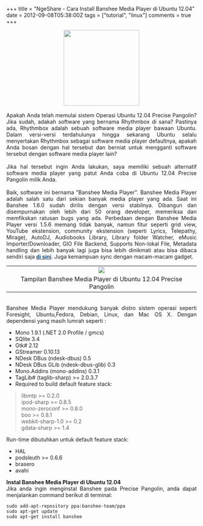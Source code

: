 +++
title = "NgeShare - Cara Install Banshee Media Player di Ubuntu 12.04"
date = 2012-09-08T05:38:00Z
tags = ["tutorial", "linux"]
comments = true
+++

<center><img border="0" data-original-height="256" data-original-width="256" height="200" src="https://4.bp.blogspot.com/-B6QCEpA_OJk/W-33QMwveII/AAAAAAAASXk/4pEzB_eGRs4E9YtVPUbBG0CTDchnPLGawCLcBGAs/s200/banshee.jpg" width="200" /></center><br /><div style="text-align: justify;">Apakah Anda telah memulai sistem Operasi Ubuntu 12.04 Precise Pangolin? Jika sudah, adakah software yang bernama Rhythmbox di sana? Pastinya ada, Rhythmbox adalah sebuah software media player bawaan Ubuntu. Dalam versi-versi terdahulunya hingga sekarang Ubuntu selalu menyertakan Rhythmbox sebagai software media player defaultnya, apakah Anda bosan dengan hal tersebut dan berniat untuk mengganti software tersebut dengan software media player lain?<br /><br />
Jika hal tersebut ingin Anda lakukan, saya memiliki sebuah alternatif software media player yang patut Anda coba di Ubuntu 12.04 Precise Pangolin milik Anda.<br /><br />
Baik, software ini bernama "Banshee Media Player". Banshee Media Player adalah salah satu dari sekian banyak media player yang ada. Saat ini Banshee 1.6.0 sudah dirilis dengan versi stabilnya. Dibangun dan disempurnakan oleh lebih dari 50 orang developer, memeriksa dan memfikskan ratusan bugs yang ada. Perbedaan dengan Banshee Media Player versi 1.5.6 memang tidak banyak, namun fitur seperti grid view, YouTube ekstension, community ekstension (seperti Lyrics, Telepathy, Mirage), AutoDJ, Audiobooks Library, Library folder Watcher, eMusic Importer/Downloader, GIO File Backend, Supports Non-lokal File, Metadata handling dan lebih banyak lagi juga bisa lebih dinikmati atau bisa dibaca sendiri saja <a href="http://banshee.fm/download/" target="_blank"><b><span style="color: #0b5394;">di sini</span></b></a>. Juga kemampuan sync dengan macam-macam gadget.<br /><table cellpadding="0" cellspacing="0" class="tr-caption-container" style="margin-left: auto; margin-right: auto; text-align: center;"><tbody><tr><td style="text-align: center;"><img border="0" src="https://4.bp.blogspot.com/-smdM1YoAteY/UEp22gDMLkI/AAAAAAAACk0/9X-kHo7mC4o/s1600/benshe1.jpg" /></td></tr><tr><td class="tr-caption" style="text-align: center;">Tampilan Banshee Media Player di Ubuntu 12.04 Precise Pangolin</td></tr></tbody></table><div><br />Banshee Media Player mendukung banyak distro sistem operasi seperti Foresight, Ubuntu,Fedora, Debian, Linux, dan Mac OS X. Dengan dependensi yang masih lumrah seperti :<br /><ul><li>Mono 1.9.1 (.NET 2.0 Profile / gmcs)</li><li>SQlite 3.4</li><li>Gtk# 2.12</li><li>GStreamer 0.10.13</li><li>NDesk DBus (ndesk-dbus) 0.5</li><li>NDesk DBus GLib (ndesk-dbus-glib) 0.3</li><li>Mono.Addins (mono-addins) 0.3.1</li><li>TagLib# (taglib-sharp) &gt;= 2.0.3.7</li><li>Required to build default feature stack:</li></ul><blockquote class="tr_bq">libmtp &gt;= 0.2.0<br />ipod-sharp &gt;= 0.8.5<br />mono-zeroconf &gt;= 0.8.0<br />boo &gt;= 0.8.1<br />webkit-sharp-1.0 &gt;= 0.2<br />gdata-sharp &gt;= 1.4</blockquote>Run-time dibutuhkan untuk default feature stack:<br /><ul><li>HAL</li><li>podsleuth &gt;= 0.6.6</li><li>brasero</li><li>avahi</li></ul><div><b>Instal&nbsp;Banshee Media Player di Ubuntu 12.04</b></div>Jika anda ingin menginstal Banshee pada Precise Pangolin, anda dapat menjalankan command berikut di terminal:<br /><pre><code>sudo add-apt-repository ppa:banshee-team/ppa<br />sudo apt-get update<br />sudo apt-get install banshee</code></pre></div>
